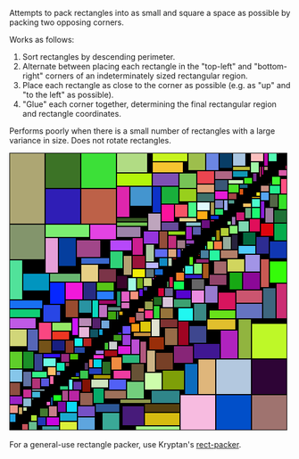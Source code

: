 Attempts to pack rectangles into as small and square a space as possible by packing two opposing corners.

Works as follows:

1. Sort rectangles by descending perimeter.
1. Alternate between placing each rectangle in the "top-left" and "bottom-right" corners of an indeterminately sized rectangular region.
1. Place each rectangle as close to the corner as possible (e.g. as "up" and "to the left" as possible).
1. "Glue" each corner together, determining the final rectangular region and rectangle coordinates.

Performs poorly when there is a small number of rectangles with a large variance in size. Does not rotate rectangles.

![](example.png)

For a general-use rectangle packer, use Kryptan's [rect-packer](https://github.com/kryptan/rect_packer).
